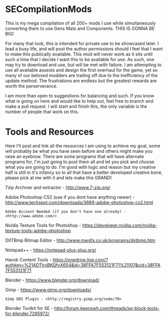 # SECompilationMods
This is my mega compilation of all 200+ mods I use while simultaneously converting them to use Gens Mats and Components. THIS IS GONNA BE BIG!

For many that look, this is intended for private use to be showcased later. I lead a busy life, and will post the author permissions should I feel that I want to make this publically available. This mod will never work as it sits until such a time that I decide I want this to be available for use. As such, one may try to download and use, but will be met with failure. I am attempting to use all available assests and design the first overhaul for the game, yet so many of our beloved modders are trailing off due to the inefficiency of the update method. The frustrations are endless but the greatest rewards are worth the perserverance.

I am more than open to suggestions for balancing and such. If you know what is going on here and would like to help out, feel free to branch and make a pull request. I will start and finish this, the only variable is the number of people that work on this.

# Tools and Resources
Here I'll post and link all the resources I am using to achieve my goal, some will probably be what you have seen before and others might make you raise an eyebrow. There are some programs that will have alternate programs for, I'm just going to post them all and let you pick and choose what you are going to do. I'm good with logic and reason but my creative half is still in it's infancy so to all that have a better developed creative bone, please pick at me with it and lets make this GRAND!

  7zip Archiver and extractor - http://www.7-zip.org/
  
  Adobe Photoshop CS2 (use if you dont have anything newer) - http://www.techspot.com/downloads/3689-adobe-photoshop-cs2.html
  
    Adobe Account Needed (if you don't have one already) - <http://www.adobe.com/>
    
  Nvidia Texture Tools for Photoshop - https://developer.nvidia.com/nvidia-texture-tools-adobe-photoshop
    
  DXTBmp Bitmap Editor - http://www.mwgfx.co.uk/programs/dxtbmp.htm
  
  Notepad++ - https://notepad-plus-plus.org/
  
  Havok Content Tools - https://onedrive.live.com/?authkey=%21ADTlrxBKQfvX654&id=38FFA7F553121F71%21107&cid=38FFA7F553121F71
  
  Blender - https://www.blender.org/download/
  
  Gimp - https://www.gimp.org/downloads/
  
    Gimp DDS Plugin - <http://registry.gimp.org/node/70>
    
  Blender Toolkit for SE - http://forum.keenswh.com/threads/se-block-tools-for-blender.7285972/
